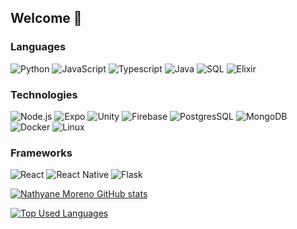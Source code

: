 ## Welcome 👋
### Languages

![Python](https://img.shields.io/badge/-Python-011627?style=for-the-badge&logo=python)
![JavaScript](https://img.shields.io/badge/-JavaScript-011627?style=for-the-badge&logo=JavaScript&logoColor=ddc508)
![Typescript](https://img.shields.io/badge/-TypeScript-011627?style=for-the-badge&logo=TypeScript&logoColor=blue)
![Java](https://img.shields.io/badge/-Java-011627?style=for-the-badge&logo=java&logoColor=CC0000)
![SQL](https://img.shields.io/badge/-SQL-011627?style=for-the-badge&logo=MySQL&logoColor=4479A1)
![Elixir](https://img.shields.io/badge/-elixir-011627?style=for-the-badge&logo=elixir&logoColor=684279)

### Technologies
![Node.js](https://img.shields.io/badge/-Node.js-011627?style=for-the-badge&logo=node.js)
![Expo](https://img.shields.io/badge/-Expo-011627?style=for-the-badge&logo=expo)
![Unity](https://img.shields.io/badge/-Unity-011627?style=for-the-badge&logo=unity)
![Firebase](https://img.shields.io/badge/-Firebase-011627?style=for-the-badge&logo=firebase)
![PostgresSQL](https://img.shields.io/badge/-PostgresSQL-011627?style=for-the-badge&logo=postgresql&logoColor=316192)
![MongoDB](https://img.shields.io/badge/-MongoDB-011627?style=for-the-badge&logo=mongodb&logoColor=4EA94B)
![Docker](https://img.shields.io/badge/-Docker-011627?style=for-the-badge&logo=docker&logoColor=0093D7)
![Linux](https://img.shields.io/badge/-Linux-011627?style=for-the-badge&logo=Linux&logoColor=FFFFFF)

### Frameworks
![React](https://img.shields.io/badge/-React-011627?style=for-the-badge&logo=React)
![React Native](https://img.shields.io/badge/-React_Native-011627?style=for-the-badge&logo=react)
![Flask](https://img.shields.io/badge/-Flask-011627?style=for-the-badge&logo=flask)


[![Nathyane Moreno GitHub stats](https://github-readme-stats.vercel.app/api?username=nathyanemoreno&include_all_commits=true&count_private=true&show_icons=true&hide=prs&line_height=24&theme=nightowl)](https://github.com/anuraghazra/github-readme-stats)

[![Top Used Languages](https://github-readme-stats.vercel.app/api/top-langs/?username=nathyanemoreno&layout=compact&hide=hack,vim,assembly,scilab,elixir&theme=nightowl)](https://github.com/anuraghazra/github-readme-stats)

